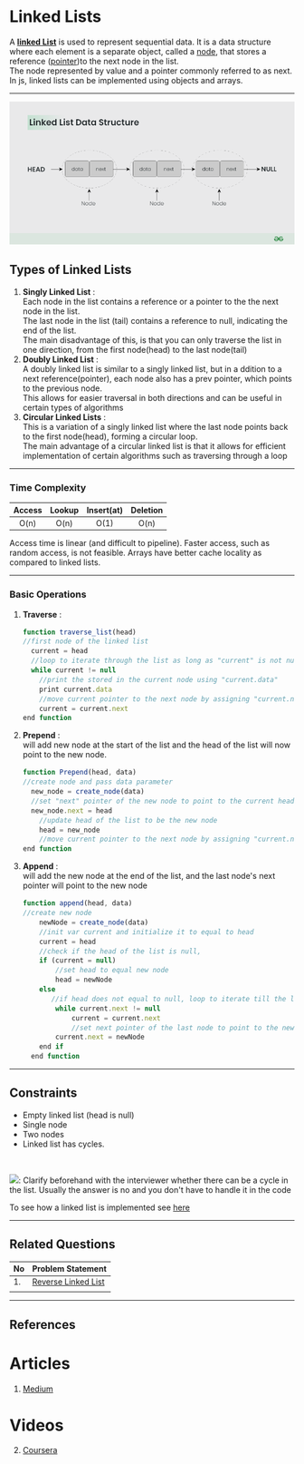# Linked Lists
A **[linked List]()** is used to represent sequential data. It is a data structure where each element is a separate object, called a [node](#node), that stores a reference  ([pointer](#pointer))to the next node in the list.<br>The node represented by value and a pointer commonly referred to as next. In js, linked lists can be implemented using objects and arrays.

<hr>

<img src="../../assets/Linked-List-Data-Structure.png" alt="Linked List example image"/>

## Types of Linked Lists
1. **Singly Linked List** : <br>Each node in the list contains a reference or a pointer to the the next node in the list. <br>The last node in the list (tail) contains a reference to null, indicating the end of the list. <br>The main disadvantage of this, is that you can only traverse the list in one direction, from the first node(head) to the last node(tail)
2. **Doubly Linked List** : <br> A doubly linked list is similar to a singly linked list, but in a ddition to a next reference(pointer), each node also has a prev pointer, which points to the previous node. <br>This allows for easier traversal in both directions and can be useful in certain types of algorithms 
3. **Circular Linked Lists** : <br> This is a variation of a singly linked list where the last node points back to the first node(head), forming a circular loop. <br>The main advantage of a circular linked list is that it allows for efficient implementation of certain algorithms such as traversing through a loop

<hr>

### Time Complexity

| Access | Lookup | Insert(at) | Deletion |
|:------:|:------:|:----------:|:--------:|
|  O(n)  |  O(n)  |    O(1)    |   O(n)   |


Access time is linear (and difficult to pipeline). Faster access, such as random access, is not feasible. Arrays have better cache locality as compared to linked lists.

<hr>

### **Basic Operations**
1. **Traverse** : 

    ```jsx
    function traverse_list(head)
    //first node of the linked list
      current = head
      //loop to iterate through the list as long as "current" is not null
      while current != null
        //print the stored in the current node using "current.data"
        print current.data
        //move current pointer to the next node by assigning "current.next" to current and the loop continues
        current = current.next
    end function
    ```

2. **Prepend** : <br> will add new node at the start of the list and the head of the list will now point to the new node.

    ```jsx
    function Prepend(head, data)
    //create node and pass data parameter
      new_node = create_node(data)
      //set "next" pointer of the new node to point to the current head
      new_node.next = head
        //update head of the list to be the new node
        head = new_node
        //move current pointer to the next node by assigning "current.next" to current and the loop continues
    end function
    ```

3. **Append** : <br> will add the new node at the end of the list, and the last node's next pointer will point to the new node

    ```jsx
    function append(head, data)
    //create new node
        newNode = create_node(data)
        //init var current and initialize it to equal to head
        current = head
        //check if the head of the list is null, 
        if (current = null)
            //set head to equal new node
            head = newNode
        else 
           //if head does not equal to null, loop to iterate till the last node(tail)
            while current.next != null
                current = current.next
                //set next pointer of the last node to point to the new node(adding the new node to the end)
            current.next = newNode
        end if
      end function
    ```
<hr>

## Constraints
  * Empty linked list (head is null)
  * Single node
  * Two nodes
  * Linked list has cycles.

<br>

![](https://img.shields.io/static/v1?label=&message=💡Tip:&color=orange): Clarify beforehand with the interviewer whether there can be a cycle in the list. Usually the answer is no and you don't have to handle it in the code

To see how a linked list is implemented see [here]()

<hr>

## Related Questions
| No | Problem Statement                                                         |
|----|---------------------------------------------------------------------------|
| 1. | [Reverse Linked List](https://leetcode.com/problems/reverse-linked-list/) |
|    |                                                                           |

<hr>

## References

# Articles

1.  [Medium](https://medium.com/basecs/whats-a-linked-list-anyway-part-1-d8b7e6508b9d)

# Videos

2.  [Coursera](https://www.coursera.org/lecture/data-structures/singly-linked-lists-kHhgK)

